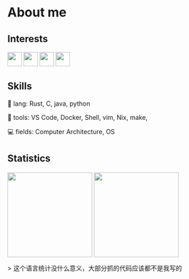 # About me

## Interests
<p align="left">
  <img src="https://simpleicons.org/icons/github.svg" height="32px">
  <img src="https://simpleicons.org/icons/c.svg" height="32px"> 
  <img src="https://simpleicons.org/icons/rust.svg" height="32px"> 
  <img src="https://simpleicons.org/icons/python.svg" height="32px"> 
</p>

## Skills
🦀 lang: Rust, C, java, python

🔨 tools: VS Code, Docker, Shell, vim, Nix, make, 

💻 fields:  Computer Architecture, OS 

## Statistics　
<p align="left">
<img height="190px" src="https://github-readme-stats.vercel.app/api?username=jackyliu16&count_private=true&theme=tokyonight&show_icons=true&line_height=24" align = "center"/>
<img height="190px" src="https://github-readme-stats.vercel.app/api/top-langs/?username=jackyliu16&theme=tokyonight&layout=compact&langs_count=10" align = "center"/>
</p>
> 这个语言统计没什么意义，大部分抓的代码应该都不是我写的
